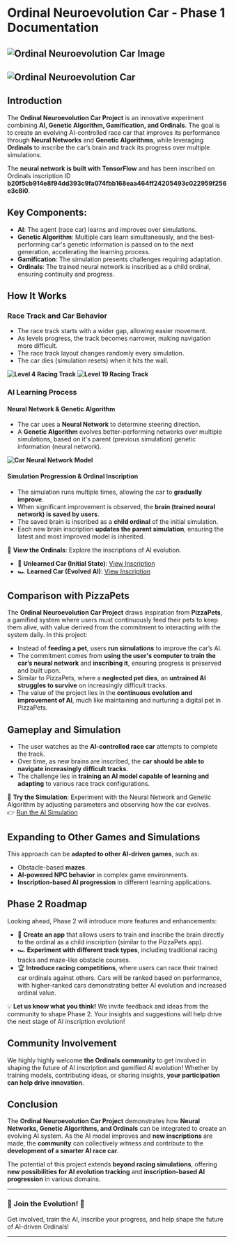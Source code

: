 <!-- @format -->

# Ordinal Neuroevolution Car - Phase 1 Documentation

## ![Ordinal Neuroevolution Car Image](https://raw.githubusercontent.com/Grynvault/neuroevolution-car-ordinals/refs/heads/main/images/neuroevolution-car.png)

## ![Ordinal Neuroevolution Car](https://raw.githubusercontent.com/Grynvault/neuroevolution-car-ordinals/refs/heads/main/images/ordinal.gif)

## Introduction

The **Ordinal Neuroevolution Car Project** is an innovative experiment combining **AI, Genetic Algorithm, Gamification, and Ordinals**. The goal is to create an evolving AI-controlled race car that improves its performance through **Neural Networks** and **Genetic Algorithms**, while leveraging **Ordinals** to inscribe the car’s brain and track its progress over multiple simulations.

The **neural network is built with TensorFlow** and has been inscribed on Ordinals inscription ID **b20f5cb914e8f94dd393c9fa074fbb168eaa464ff24205493c022959f256e3c8i0**.

## Key Components:

- **AI**: The agent (race car) learns and improves over simulations.
- **Genetic Algorithm**: Multiple cars learn simultaneously, and the best-performing car's genetic information is passed on to the next generation, accelerating the learning process.
- **Gamification**: The simulation presents challenges requiring adaptation.
- **Ordinals**: The trained neural network is inscribed as a child ordinal, ensuring continuity and progress.

## How It Works

### Race Track and Car Behavior

- The race track starts with a wider gap, allowing easier movement.
- As levels progress, the track becomes narrower, making navigation more difficult.
- The race track layout changes randomly every simulation.
- The car dies (simulation resets) when it hits the wall.

**![Level 4 Racing Track](https://raw.githubusercontent.com/Grynvault/neuroevolution-car-ordinals/refs/heads/main/images/level-4.png)**
**![Level 19 Racing Track](https://raw.githubusercontent.com/Grynvault/neuroevolution-car-ordinals/refs/heads/main/images/level-19.png)**

### AI Learning Process

#### Neural Network & Genetic Algorithm

- The car uses a **Neural Network** to determine steering direction.
- A **Genetic Algorithm** evolves better-performing networks over multiple simulations, based on it's parent (previous simulation) genetic information (neural network).

**![Car Neural Network Model](https://raw.githubusercontent.com/Grynvault/neuroevolution-car-ordinals/refs/heads/main/images/Car%20Neural%20Network.jpg)**

#### Simulation Progression & Ordinal Inscription

- The simulation runs multiple times, allowing the car to **gradually improve**.
- When significant improvement is observed, the **brain (trained neural network) is saved by users**.
- The saved brain is inscribed as a **child ordinal** of the initial simulation.
- Each new brain inscription **updates the parent simulation**, ensuring the latest and most improved model is inherited.

📌 **View the Ordinals**: Explore the inscriptions of AI evolution.

- 🚗 **Unlearned Car (Initial State)**: [View Inscription](https://www.ord.io/85562636)
- 🏎️ **Learned Car (Evolved AI)**: [View Inscription](https://www.ord.io/85586094)

## Comparison with PizzaPets

The **Ordinal Neuroevolution Car Project** draws inspiration from **PizzaPets**, a gamified system where users must continuously feed their pets to keep them alive, with value derived from the commitment to interacting with the system daily. In this project:

- Instead of **feeding a pet**, users **run simulations** to improve the car’s AI.
- The commitment comes from **using the user's computer to train the car’s neural network** and **inscribing it**, ensuring progress is preserved and built upon.
- Similar to PizzaPets, where a **neglected pet dies**, an **untrained AI struggles to survive** on increasingly difficult tracks.
- The value of the project lies in the **continuous evolution and improvement of AI**, much like maintaining and nurturing a digital pet in PizzaPets.

## Gameplay and Simulation

- The user watches as the **AI-controlled race car** attempts to complete the track.
- Over time, as new brains are inscribed, the **car should be able to navigate increasingly difficult tracks**.
- The challenge lies in **training an AI model capable of learning and adapting** to various race track configurations.

🏁 **Try the Simulation**: Experiment with the Neural Network and Genetic Algorithm by adjusting parameters and observing how the car evolves.  
👉 [Run the AI Simulation](https://neuroevolution-car-simulation.netlify.app/)

## Expanding to Other Games and Simulations

This approach can be **adapted to other AI-driven games**, such as:

- Obstacle-based **mazes**.
- **AI-powered NPC behavior** in complex game environments.
- **Inscription-based AI progression** in different learning applications.

## Phase 2 Roadmap

Looking ahead, Phase 2 will introduce more features and enhancements:

- 📱 **Create an app** that allows users to train and inscribe the brain directly to the ordinal as a child inscription (similar to the PizzaPets app).
- 🏎️ **Experiment with different track types**, including traditional racing tracks and maze-like obstacle courses.
- 🏆 **Introduce racing competitions**, where users can race their trained car ordinals against others. Cars will be ranked based on performance, with higher-ranked cars demonstrating better AI evolution and increased ordinal value.

💡 **Let us know what you think!** We invite feedback and ideas from the community to shape Phase 2. Your insights and suggestions will help drive the next stage of AI inscription evolution!

## Community Involvement

We highly highly welcome **the Ordinals community** to get involved in shaping the future of AI inscription and gamified AI evolution! Whether by training models, contributing ideas, or sharing insights, **your participation can help drive innovation**.

## Conclusion

The **Ordinal Neuroevolution Car Project** demonstrates how **Neural Networks, Genetic Algorithms, and Ordinals** can be integrated to create an evolving AI system. As the AI model improves and **new inscriptions** are made, the **community** can collectively witness and contribute to the **development of a smarter AI race car**.

The potential of this project extends **beyond racing simulations**, offering **new possibilities for AI evolution tracking** and **inscription-based AI progression** in various domains.

---

### 🚀 Join the Evolution! 🚀

Get involved, train the AI, inscribe your progress, and help shape the future of AI-driven Ordinals!

---
